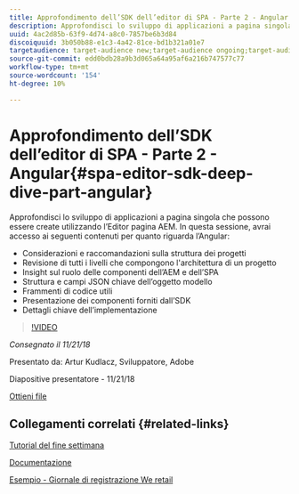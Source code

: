 ```yaml
---
title: Approfondimento dell’SDK dell’editor di SPA - Parte 2 - Angular
description: Approfondisci lo sviluppo di applicazioni a pagina singola che possono essere create utilizzando l’Editor pagina AEM.
uuid: 4ac2d85b-63f9-4d74-a8c0-7857be6b3d84
discoiquuid: 3b050b88-e1c3-4a42-81ce-bd1b321a01e7
targetaudience: target-audience new;target-audience ongoing;target-audience upgrader
source-git-commit: edd0bdb28a9b3d065a64a95af6a216b747577c77
workflow-type: tm+mt
source-wordcount: '154'
ht-degree: 10%

---
```


# Approfondimento dell’SDK dell’editor di SPA - Parte 2 - Angular{#spa-editor-sdk-deep-dive-part-angular}

Approfondisci lo sviluppo di applicazioni a pagina singola che possono essere create utilizzando l’Editor pagina AEM. In questa sessione, avrai accesso ai seguenti contenuti per quanto riguarda l’Angular:

* Considerazioni e raccomandazioni sulla struttura dei progetti
* Revisione di tutti i livelli che compongono l&#39;architettura di un progetto
* Insight sul ruolo delle componenti dell’AEM e dell’SPA
* Struttura e campi JSON chiave dell’oggetto modello
* Frammenti di codice utili
* Presentazione dei componenti forniti dall’SDK
* Dettagli chiave dell’implementazione

>[!VIDEO](https://video.tv.adobe.com/v/25503/?quality-9)

*Consegnato il 11/21/18*

Presentato da: Artur Kudlacz, Sviluppatore, Adobe

Diapositive presentatore - 11/21/18

[Ottieni file](assets/aem-gems-aem-spaeditorangular-112118.pdf)

## Collegamenti correlati {#related-links}

[Tutorial del fine settimana](https://experienceleague.adobe.com/docs/experience-manager-learn/getting-started-wknd-tutorial-develop/overview.html?lang=it)

[Documentazione](https://helpx.adobe.com/it/experience-manager/6-4/sites/developing/using/spa-overview.html)

[Esempio - Giornale di registrazione We retail](https://github.com/adobe/aem-sample-we-retail-journal)

<!--
[Get back to the Overview](https://helpx.adobe.com/experience-manager/kt/eseminars/gems/aem-index.html)
-->
